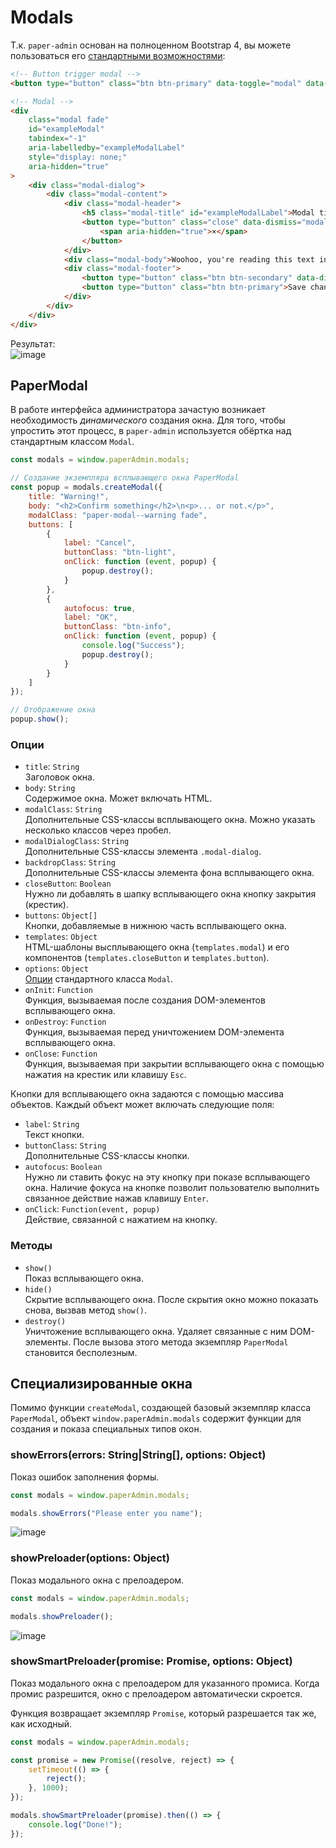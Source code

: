 # Modals

Т.к. `paper-admin` основан на полноценном Bootstrap 4, вы можете пользоваться
его [стандартными возможностями](https://getbootstrap.com/docs/4.6/components/modal/#live-demo):

```html
<!-- Button trigger modal -->
<button type="button" class="btn btn-primary" data-toggle="modal" data-target="#exampleModal">Launch demo modal</button>

<!-- Modal -->
<div
    class="modal fade"
    id="exampleModal"
    tabindex="-1"
    aria-labelledby="exampleModalLabel"
    style="display: none;"
    aria-hidden="true"
>
    <div class="modal-dialog">
        <div class="modal-content">
            <div class="modal-header">
                <h5 class="modal-title" id="exampleModalLabel">Modal title</h5>
                <button type="button" class="close" data-dismiss="modal" aria-label="Close">
                    <span aria-hidden="true">×</span>
                </button>
            </div>
            <div class="modal-body">Woohoo, you're reading this text in a modal!</div>
            <div class="modal-footer">
                <button type="button" class="btn btn-secondary" data-dismiss="modal">Close</button>
                <button type="button" class="btn btn-primary">Save changes</button>
            </div>
        </div>
    </div>
</div>
```

Результат:<br>
![image](https://user-images.githubusercontent.com/6928240/203966510-324a6624-4de7-45f7-9620-cd296e8c93bb.png)

## PaperModal

В работе интерфейса администратора зачастую возникает необходимость
_динамического_ создания окна. Для того, чтобы упростить этот процесс,
в `paper-admin` используется обёртка над стандартным классом `Modal`.

```javascript
const modals = window.paperAdmin.modals;

// Создание экземпляра всплывающего окна PaperModal
const popup = modals.createModal({
    title: "Warning!",
    body: "<h2>Confirm something</h2>\n<p>... or not.</p>",
    modalClass: "paper-modal--warning fade",
    buttons: [
        {
            label: "Cancel",
            buttonClass: "btn-light",
            onClick: function (event, popup) {
                popup.destroy();
            }
        },
        {
            autofocus: true,
            label: "OK",
            buttonClass: "btn-info",
            onClick: function (event, popup) {
                console.log("Success");
                popup.destroy();
            }
        }
    ]
});

// Отображение окна
popup.show();
```

### Опции

-   `title`: `String`<br>
    Заголовок окна.
-   `body`: `String`<br>
    Содержимое окна. Может включать HTML.
-   `modalClass`: `String`<br>
    Дополнительные CSS-классы всплывающего окна.
    Можно указать несколько классов через пробел.
-   `modalDialogClass`: `String`<br>
    Дополнительные CSS-классы элемента `.modal-dialog`.
-   `backdropClass`: `String`<br>
    Дополнительные CSS-классы элемента фона всплывающего окна.
-   `closeButton`: `Boolean`<br>
    Нужно ли добавлять в шапку всплывающего окна кнопку закрытия
    (крестик).
-   `buttons`: `Object[]`<br>
    Кнопки, добавляемые в нижнюю часть всплывающего окна.
-   `templates`: `Object`<br>
    HTML-шаблоны высплывающего окна (`templates.modal`) и его компонентов
    (`templates.closeButton` и `templates.button`).
-   `options`: `Object`<br>
    [Опции](https://getbootstrap.com/docs/4.6/components/modal/#options)
    стандартного класса `Modal`.
-   `onInit`: `Function`<br>
    Функция, вызываемая после создания DOM-элементов всплывающего окна.
-   `onDestroy`: `Function`<br>
    Функция, вызываемая перед уничтожением DOM-элемента всплывающего окна.
-   `onClose`: `Function`<br>
    Функция, вызываемая при закрытии всплывающего окна с помощью нажатия
    на крестик или клавишу `Esc`.

Кнопки для всплывающего окна задаются с помощью массива объектов.
Каждый объект может включать следующие поля:

-   `label`: `String`<br>
    Текст кнопки.
-   `buttonClass`: `String`<br>
    Дополнительные CSS-классы кнопки.
-   `autofocus`: `Boolean`<br>
    Нужно ли ставить фокус на эту кнопку при показе всплывающего окна.
    Наличие фокуса на кнопке позволит пользователю выполнить связанное
    действие нажав клавишу `Enter`.
-   `onClick`: `Function(event, popup)`<br>
    Действие, связанной с нажатием на кнопку.

### Методы

-   `show()`<br>
    Показ всплывающего окна.
-   `hide()`<br>
    Скрытие всплывающего окна. После скрытия окно можно показать снова,
    вызвав метод `show()`.
-   `destroy()`<br>
    Уничтожение всплывающего окна. Удаляет связанные с ним DOM-элементы.
    После вызова этого метода экземпляр `PaperModal` становится бесполезным.

## Специализированные окна

Помимо функции `createModal`, создающей базовый экземпляр класса `PaperModal`,
объект `window.paperAdmin.modals` содержит функции для создания и показа
специальных типов окон.

### showErrors(errors: String|String[], options: Object)

Показ ошибок заполнения формы.

```javascript
const modals = window.paperAdmin.modals;

modals.showErrors("Please enter you name");
```

![image](https://user-images.githubusercontent.com/6928240/203981647-a6ca5a46-2a75-4cad-b558-e7ad59848a5f.png)

### showPreloader(options: Object)

Показ модального окна с прелоадером.

```javascript
const modals = window.paperAdmin.modals;

modals.showPreloader();
```

![image](https://user-images.githubusercontent.com/6928240/203981576-dbf73252-c641-43e0-a5bc-b9fcb4a8eb32.png)

### showSmartPreloader(promise: Promise, options: Object)

Показ модального окна с прелоадером для указанного промиса.
Когда промис разрешится, окно с прелоадером автоматически скроется.

Функция возвращает экземпляр `Promise`, который разрешается так же,
как исходный.

```javascript
const modals = window.paperAdmin.modals;

const promise = new Promise((resolve, reject) => {
    setTimeout(() => {
        reject();
    }, 1000);
});

modals.showSmartPreloader(promise).then(() => {
    console.log("Done!");
});
```
